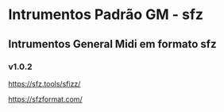 # Intrumentos Padrão GM - sfz
## Intrumentos General Midi em formato sfz
### v1.0.2

https://sfz.tools/sfizz/

https://sfzformat.com/